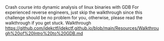 Crash course into dynamic analysis of linux binaries with GDB For experienced reverse engineers, just skip the walkthrough since this challenge should be no problem for you, otherwise, please read the walkthrough if you get stuck.
Walkthrough
https://github.com/idekctf/idekctf.github.io/blob/main/Resources/Walkthrough%20of%20Intro%20to%20GDB.md